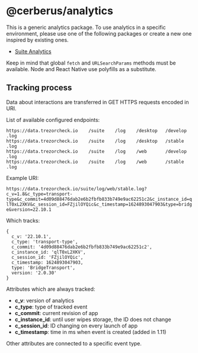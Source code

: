 # @cerberus/analytics

This is a generic analytics package. To use analytics in a specific environment,
please use one of the following packages or create a new one inspired by existing ones.

-   [Suite Analytics](../suite-analytics)

Keep in mind that global `fetch` and `URLSearchParams` methods must be available. Node and React Native use polyfills as a substitute.

## Tracking process

Data about interactions are transferred in GET HTTPS requests encoded in URI.

List of available configured endpoints:

    https://data.trezorcheck.io    /suite    /log    /desktop   /develop     .log
    https://data.trezorcheck.io    /suite    /log    /desktop   /stable      .log
    https://data.trezorcheck.io    /suite    /log    /web       /develop     .log
    https://data.trezorcheck.io    /suite    /log    /web       /stable      .log

Example URI:

`https://data.trezorcheck.io/suite/log/web/stable.log?c_v=1.8&c_type=transport-type&c_commit=4d09d88476dab2e6b2fbfb833b749e9ac62251c2&c_instance_id=qlT0xL2XKV&c_session_id=FZjilOYQic&c_timestamp=1624893047903&type=bridge&version=22.10.1`

Which tracks:

```
{
  c_v: '22.10.1',
  c_type: 'transport-type',
  c_commit: '4d09d88476dab2e6b2fbfb833b749e9ac62251c2',
  c_instance_id: 'qlT0xL2XKV',
  c_session_id: 'FZjilOYQic',
  c_timestamp: 1624893047903,
  type: 'BridgeTransport',
  version: '2.0.30'
}
```

Attributes which are always tracked:

-   **c_v**: version of analytics
-   **c_type**: type of tracked event
-   **c_commit**: current revision of app
-   **c_instance_id**: until user wipes storage, the ID does not change
-   **c_session_id**: ID changing on every launch of app
-   **c_timestamp**: time in ms when event is created (added in 1.11)

Other attributes are connected to a specific event type.
